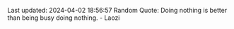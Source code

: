 Last updated: 2024-04-02 18:56:57
Random Quote: Doing nothing is better than being busy doing nothing. - Laozi